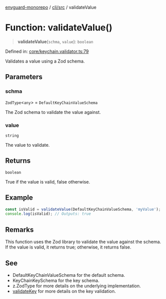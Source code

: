 [envguard-monorepo](../../../index.md) / [cli/src](../index.md) / validateValue

# Function: validateValue()

> **validateValue**(`schma`, `value`): `boolean`

Defined in: [core/keychain.validator.ts:79](https://github.com/amannirala13/envguard/blob/27fa3a91e5b82415a24e2e2859621b8033ae7435/packages/cli/src/core/keychain.validator.ts#L79)

Validates a value using a Zod schema.

## Parameters

### schma

`ZodType`\<`any`\> = `DefaultKeyChainValueSchema`

The Zod schema to validate the value against.

### value

`string`

The value to validate.

## Returns

`boolean`

True if the value is valid, false otherwise.

## Example

```ts
const isValid = validateValue(DefaultKeyChainValueSchema, 'myValue');
console.log(isValid); // Outputs: true
```

## Remarks

This function uses the Zod library to validate the value against the schema.
If the value is valid, it returns true; otherwise, it returns false.

## See

- DefaultKeyChainValueSchema for the default schema.
- KeyChainKeySchema for the key schema.
- z.ZodType for more details on the underlying implementation.
- [validateKey](validateKey.md) for more details on the key validation.
